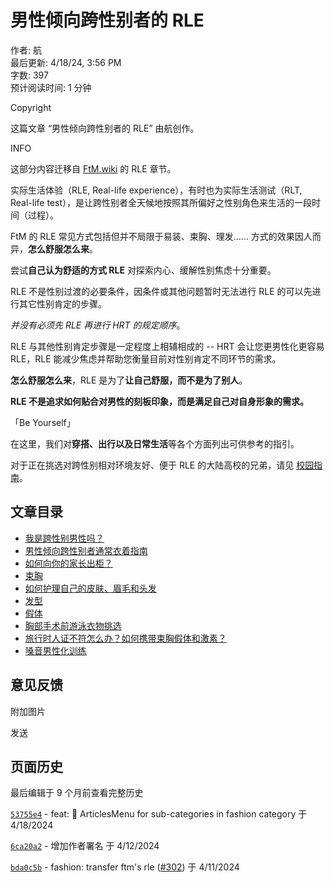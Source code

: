 # 男性倾向跨性别者的 RLE

作者: 航  
最后更新: 4/18/24, 3:56 PM  
字数: 397  
预计阅读时间: 1 分钟  

Copyright

这篇文章 “男性倾向跨性别者的 RLE” 由航创作。

INFO

这部分内容迁移自 [FtM.wiki](https://ftm.wiki) 的 RLE 章节。

实际生活体验（RLE, Real-life experience），有时也为实际生活测试（RLT, Real-life test），是让跨性别者全天候地按照其所偏好之性别角色来生活的一段时间（过程）。

FtM 的 RLE 常见方式包括但并不局限于易装、束胸、理发…… 方式的效果因人而异，**怎么舒服怎么来**。

尝试**自己认为舒适的方式 RLE** 对探索内心、缓解性别焦虑十分重要。

RLE 不是性别过渡的必要条件，因条件或其他问题暂时无法进行 RLE 的可以先进行其它性别肯定的步骤。

_并没有必须先 RLE 再进行 HRT 的规定顺序_。

RLE 与其他性别肯定步骤是一定程度上相辅相成的 -- HRT 会让您更男性化更容易 RLE，RLE 能减少焦虑并帮助您衡量目前对性别肯定不同环节的需求。

**怎么舒服怎么来**，RLE 是为了**让自己舒服，而不是为了别人**。

**RLE 不是追求如何贴合对男性的刻板印象，而是满足自己对自身形象的需求。**

「Be Yourself」

在这里，我们对**穿搭、出行以及日常生活**等各个方面列出可供参考的指引。

对于正在挑选对跨性别相对环境友好、便于 RLE 的大陆高校的兄弟，请见 [校园指南](https://rle.wiki/campus/)。

## 文章目录

- [我是跨性别男性吗？](/fashion/ftm/am-i)
- [男性倾向跨性别者通常衣着指南](/fashion/ftm/clothing/)
- [如何向你的家长出柜？](/fashion/ftm/come-out-parents/)
- [束胸](/fashion/ftm/corset/)
- [如何护理自己的皮肤、眉毛和头发](/fashion/ftm/facial-products)
- [发型](/fashion/ftm/hairstyle/)
- [假体](/fashion/ftm/packer/)
- [胸部手术前游泳衣物挑选](/fashion/ftm/swimming/)
- [旅行时人证不符怎么办？如何携带束胸假体和激素？](/fashion/ftm/travel)
- [嗓音男性化训练](/fashion/ftm/vocal-training)

## 意见反馈

附加图片

发送

## 页面历史

最后编辑于 9 个月前查看完整历史

[`53755e4`](https://github.com/project-trans/RLE-wiki/commit/53755e47ba66807a0c2b258e5f4e44c91b000d3b) - feat: :art: ArticlesMenu for sub-categories in fashion category 于 4/18/2024

[`6ca20a2`](https://github.com/project-trans/RLE-wiki/commit/6ca20a2cd69e63c351ffdb0ae8d76cc2dedab2a7) - 增加作者署名 于 4/12/2024

[`bda0c5b`](https://github.com/project-trans/RLE-wiki/commit/bda0c5b8a3082568802c85e1bb5b4829e033e22b) - fashion: transfer ftm's rle ([#302](https://github.com/project-trans/RLE-wiki/issues/302)) 于 4/11/2024
<!-- tcd_original_link https://rle.wiki/fashion/ftm/ -->

